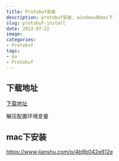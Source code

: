 ```yaml
---
title: Protobuf安装
description: protobuf安装, windows和mac下
slug: protobuf-install
date: 2023-07-22
image:
categories:
- Protobuf
tags:
- Go
- Protobuf
---
```


## 下载地址
[下载地址](https://github.com/protocolbuffers/protobuf/releases?page=7)


解压配置环境变量

## mac下安装
https://www.jianshu.com/p/4b9b042e812e